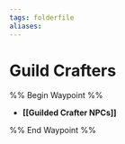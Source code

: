 ```yaml
---
tags: folderfile
aliases:
---
```


# Guild Crafters
%% Begin Waypoint %%
- **[[Guilded Crafter NPCs]]**

%% End Waypoint %%
